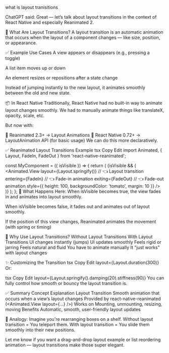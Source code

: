 what is layout tranisitions


ChatGPT said:
Great — let’s talk about layout transitions in the context of React Native and especially Reanimated 2.

🧠 What Are Layout Transitions?
A layout transition is an automatic animation that occurs when the layout of a component changes — like size, position, or appearance.

✅ Example Use Cases
A view appears or disappears (e.g., pressing a toggle)

A list item moves up or down

An element resizes or repositions after a state change

Instead of jumping instantly to the new layout, it animates smoothly between the old and new state.

📦 In React Native
Traditionally, React Native had no built-in way to animate layout changes smoothly.
We had to manually animate things like translateX, opacity, scale, etc.

But now with:

🔹 Reanimated 2.3+ → Layout Animations
🔹 React Native 0.72+ → LayoutAnimation API (for basic usage)
We can do this more declaratively.

✅ Reanimated Layout Transitions Example
tsx
Copy
Edit
import Animated, { Layout, FadeIn, FadeOut } from 'react-native-reanimated';

const MyComponent = ({ isVisible }) => {
  return (
    <View>
      {isVisible && (
        <Animated.View
          layout={Layout.springify()}           // 👈 Layout transition
          entering={FadeIn}                     // 👈 Fade-in animation
          exiting={FadeOut}                     // 👈 Fade-out animation
          style={{ height: 100, backgroundColor: 'tomato', margin: 10 }}
        />
      )}
    </View>
  );
};
🧠 What Happens Here:
When isVisible becomes true, the view fades in and animates into layout smoothly.

When isVisible becomes false, it fades out and animates out of layout smoothly.

If the position of this view changes, Reanimated animates the movement (with spring or timing)

🧩 Why Use Layout Transitions?
Without Layout Transitions	With Layout Transitions
UI changes instantly (jumps)	UI updates smoothly
Feels rigid or jarring	Feels natural and fluid
You have to animate manually	It "just works" with layout changes

✨ Customizing the Transition
tsx
Copy
Edit
layout={Layout.duration(300)}
Or:

tsx
Copy
Edit
layout={Layout.springify().damping(20).stiffness(90)}
You can fully control how smooth or bouncy the layout transition is.

✅ Summary
Concept	Explanation
Layout Transition	Smooth animation that occurs when a view’s layout changes
Provided by	react-native-reanimated (<Animated.View layout={...} />)
Works on	Mounting, unmounting, resizing, moving
Benefits	Automatic, smooth, user-friendly layout updates

🧠 Analogy:
Imagine you're rearranging boxes on a shelf.
Without layout transition = You teleport them.
With layout transition = You slide them smoothly into their new positions.

Let me know if you want a drag-and-drop layout example or list reordering animation — layout transitions make those super elegant.









